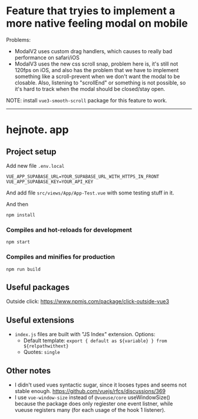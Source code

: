 # Feature that tryies to implement a more native feeling modal on mobile
Problems:
- ModalV2 uses custom drag handlers, which causes to really bad performance on safari/iOS
- ModalV3 uses the new css scroll snap, problem here is, it's still not 120fps on iOS, and also has the
problem that we have to implement something like a scroll-prevent when we don't want the modal to be closable.
Also, listening to "scrollEnd" or something is not possible, so it's hard to track when the modal should be closed/stay open.

NOTE: install `vue3-smooth-scroll` package for this feature to work.


---

# hejnote. app

## Project setup
Add new file `.env.local`
```
VUE_APP_SUPABASE_URL=YOUR_SUPABASE_URL_WITH_HTTPS_IN_FRONT
VUE_APP_SUPABASE_KEY=YOUR_API_KEY
```
And add file `src/views/App/App-Test.vue` with some testing stuff in it.

And then
```
npm install
```

### Compiles and hot-reloads for development
```
npm start
```

### Compiles and minifies for production
```
npm run build
```

## Useful packages
Outside click: https://www.npmjs.com/package/click-outside-vue3

## Useful extensions
- `index.js` files are built with "JS Index" extension. Options:
	- Default template: `export { default as ${variable} } from ${relpathwithext}`
	- Quotes: `single`


## Other notes
- I didn't used vues syntactic sugar, since it looses types and seems not stable enough. https://github.com/vuejs/rfcs/discussions/369
- I use `vue-window-size` instead of `@vueuse/core` useWindowSize() because the package does only regiester one event listner, while vueuse registers many (for each usage of the hook 1 listener).